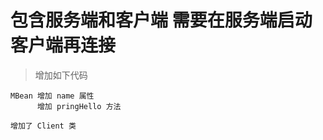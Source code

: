 # 包含服务端和客户端  需要在服务端启动  客户端再连接

> 增加如下代码
```
MBean 增加 name 属性
      增加 pringHello 方法

增加了 Client 类
```


